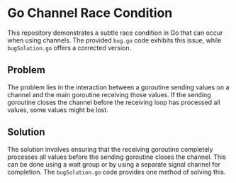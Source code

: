 # Go Channel Race Condition

This repository demonstrates a subtle race condition in Go that can occur when using channels.  The provided `bug.go` code exhibits this issue, while `bugSolution.go` offers a corrected version.

## Problem

The problem lies in the interaction between a goroutine sending values on a channel and the main goroutine receiving those values. If the sending goroutine closes the channel before the receiving loop has processed all values, some values might be lost.

## Solution

The solution involves ensuring that the receiving goroutine completely processes all values before the sending goroutine closes the channel. This can be done using a wait group or by using a separate signal channel for completion. The `bugSolution.go` code provides one method of solving this.